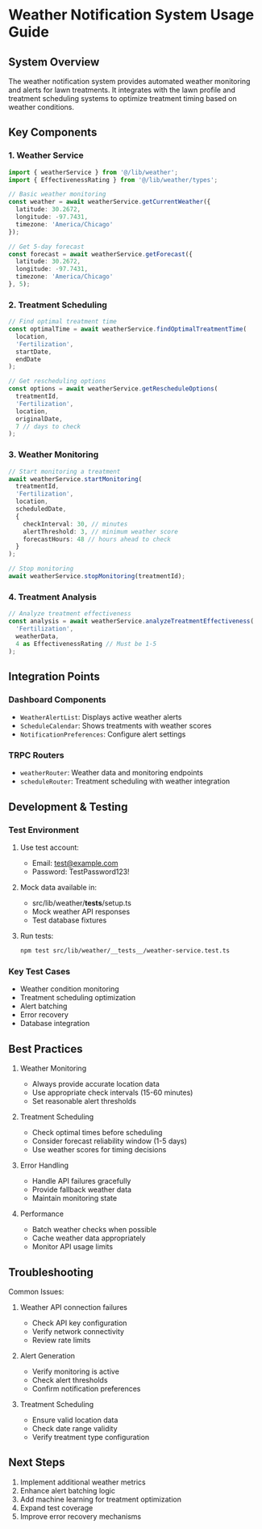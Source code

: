 # Weather Notification System Usage Guide

## System Overview
The weather notification system provides automated weather monitoring and alerts for lawn treatments. It integrates with the lawn profile and treatment scheduling systems to optimize treatment timing based on weather conditions.

## Key Components

### 1. Weather Service
```typescript
import { weatherService } from '@/lib/weather';
import { EffectivenessRating } from '@/lib/weather/types';

// Basic weather monitoring
const weather = await weatherService.getCurrentWeather({
  latitude: 30.2672,
  longitude: -97.7431,
  timezone: 'America/Chicago'
});

// Get 5-day forecast
const forecast = await weatherService.getForecast({
  latitude: 30.2672,
  longitude: -97.7431,
  timezone: 'America/Chicago'
}, 5);
```

### 2. Treatment Scheduling
```typescript
// Find optimal treatment time
const optimalTime = await weatherService.findOptimalTreatmentTime(
  location,
  'Fertilization',
  startDate,
  endDate
);

// Get rescheduling options
const options = await weatherService.getRescheduleOptions(
  treatmentId,
  'Fertilization',
  location,
  originalDate,
  7 // days to check
);
```

### 3. Weather Monitoring
```typescript
// Start monitoring a treatment
await weatherService.startMonitoring(
  treatmentId,
  'Fertilization',
  location,
  scheduledDate,
  {
    checkInterval: 30, // minutes
    alertThreshold: 3, // minimum weather score
    forecastHours: 48 // hours ahead to check
  }
);

// Stop monitoring
await weatherService.stopMonitoring(treatmentId);
```

### 4. Treatment Analysis
```typescript
// Analyze treatment effectiveness
const analysis = await weatherService.analyzeTreatmentEffectiveness(
  'Fertilization',
  weatherData,
  4 as EffectivenessRating // Must be 1-5
);
```

## Integration Points

### Dashboard Components
- `WeatherAlertList`: Displays active weather alerts
- `ScheduleCalendar`: Shows treatments with weather scores
- `NotificationPreferences`: Configure alert settings

### TRPC Routers
- `weatherRouter`: Weather data and monitoring endpoints
- `scheduleRouter`: Treatment scheduling with weather integration

## Development & Testing

### Test Environment
1. Use test account:
   - Email: test@example.com
   - Password: TestPassword123!

2. Mock data available in:
   - src/lib/weather/__tests__/setup.ts
   - Mock weather API responses
   - Test database fixtures

3. Run tests:
   ```bash
   npm test src/lib/weather/__tests__/weather-service.test.ts
   ```

### Key Test Cases
- Weather condition monitoring
- Treatment scheduling optimization
- Alert batching
- Error recovery
- Database integration

## Best Practices

1. Weather Monitoring
   - Always provide accurate location data
   - Use appropriate check intervals (15-60 minutes)
   - Set reasonable alert thresholds

2. Treatment Scheduling
   - Check optimal times before scheduling
   - Consider forecast reliability window (1-5 days)
   - Use weather scores for timing decisions

3. Error Handling
   - Handle API failures gracefully
   - Provide fallback weather data
   - Maintain monitoring state

4. Performance
   - Batch weather checks when possible
   - Cache weather data appropriately
   - Monitor API usage limits

## Troubleshooting

Common Issues:
1. Weather API connection failures
   - Check API key configuration
   - Verify network connectivity
   - Review rate limits

2. Alert Generation
   - Verify monitoring is active
   - Check alert thresholds
   - Confirm notification preferences

3. Treatment Scheduling
   - Ensure valid location data
   - Check date range validity
   - Verify treatment type configuration

## Next Steps

1. Implement additional weather metrics
2. Enhance alert batching logic
3. Add machine learning for treatment optimization
4. Expand test coverage
5. Improve error recovery mechanisms